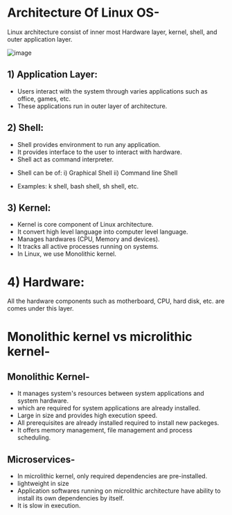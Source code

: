 # Architecture Of Linux OS-
Linux architecture consist of inner most Hardware layer, kernel, shell, and 
outer application layer.


![image](https://github.com/vishakhadhonde9/Linux-/assets/97825776/62c5a20a-77ad-4d78-a9a2-d91f573ca34b)



## 1) Application Layer:
- Users interact with the system through varies applications such as office, games, etc.
- These applications run in outer layer of architecture.

## 2) Shell:
- Shell provides environment to run any application.
- It provides interface to the user to interact with hardware.
- Shell act as command interpreter.
* Shell can be of:
  i) Graphical Shell
  ii) Command line Shell
- Examples: k shell, bash shell, sh shell, etc.

## 3) Kernel:
- Kernel is core component of Linux architecture.
- It convert high level language into computer level language.
- Manages hardwares (CPU, Memory and devices).
- It tracks all active processes running on systems.
- In Linux, we use Monolithic kernel.

# 4) Hardware: 
All the hardware components such as motherboard, CPU, hard disk, etc. are comes under 
this layer. 


# Monolithic kernel vs microlithic kernel-

## Monolithic Kernel-
- It manages system's resources between system applications and system hardware.
- which are required for system applications are already installed.
- Large in size and provides high execution speed.
- All prerequisites are already installed required to install new packeges.
- It offers memory management, file management and process scheduling.

## Microservices-
- In microlithic kernel, only required dependencies are pre-installed.
- lightweight in size
- Application softwares running on microlithic architecture have ability to install its
own dependencies by itself.
- It is slow in execution.





